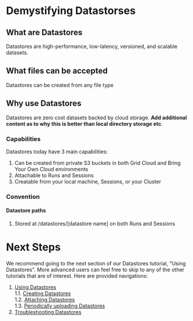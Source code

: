 # Demystifying Datastorses

## What are Datastores

Datastores are high-performance, low-latency, versioned, and scalable datasets.

## What files can be accepted
Datastores can be created from any file type

## Why use Datastores
Datastores are zero cost datasets backed by cloud storage. **Add additional content as to why this is better than local directory storage etc**.

### Capabilities
Datastores today have 3 main capabilities:
1. Can be created from private S3 buckets in both Grid Cloud and Bring Your Own Cloud environments
2. Attachable to Runs and Sessions
3. Creatable from your local machine, Sessions, or your Cluster

### Convention
#### Datastore paths

1. Stored at /datastores/[datastore name] on both Runs and Sessions

# Next Steps
We recommend going to the next section of our Datastores tutorial, "Using Datastores". More advanced users can feel free to skip to any of the other tutorials that are
of interest. Here are provided navigations:
1. [Using Datastores](https://docs.grid.ai/features/datastores/using-datastores)  
  1.1. [Creating Datastores](https://docs.grid.ai/features/datastores/creating-datastores)  
  1.2. [Attaching Datastores](https://docs.grid.ai/features/datastores/attaching-datastores)  
  1.3. [Periodically uploading Datastores](https://docs.grid.ai/features/datastores/periodically-uploading-datastores) 
2. [Troubleshooting Datastores](https://docs.grid.ai/features/datastores/troubleshooting) 
